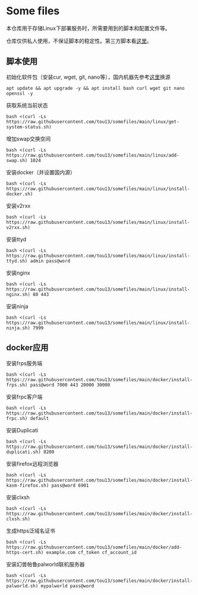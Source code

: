 # Some files

本仓库用于存储Linux下部署服务时，所需要用到的脚本和配置文件等。

仓库仅供私人使用，不保证脚本的稳定性。第三方脚本看[这里](friendly.md)。

## 脚本使用
初始化软件包（安装cur, wget, git, nano等），国内机器先参考[这里](https://mirror.nju.edu.cn/mirrorz-help/debian/?mirror=NJU)换源
```
apt update && apt upgrade -y && apt install bash curl wget git nano openssl -y
```
获取系统当前状态
```
bash <(curl -Ls https://raw.githubusercontent.com/tou13/somefiles/main/linux/get-system-status.sh)
```
增加swap交换空间
```
bash <(curl -Ls https://raw.githubusercontent.com/tou13/somefiles/main/linux/add-swap.sh) 1024
```
安装docker（并设置国内源）
```
bash <(curl -Ls https://raw.githubusercontent.com/tou13/somefiles/main/linux/install-docker.sh)
```
安装v2rxx
```
bash <(curl -Ls https://raw.githubusercontent.com/tou13/somefiles/main/linux/install-v2rxx.sh)
```
安装ttyd
```
bash <(curl -Ls https://raw.githubusercontent.com/tou13/somefiles/main/linux/install-ttyd.sh) admin pass@word
```
安装nginx
```
bash <(curl -Ls https://raw.githubusercontent.com/tou13/somefiles/main/linux/install-nginx.sh) 80 443
```
安装ninja
```
bash <(curl -Ls https://raw.githubusercontent.com/tou13/somefiles/main/linux/install-ninja.sh) 7999
```
## docker应用
安装frps服务端
```
bash <(curl -Ls https://raw.githubusercontent.com/tou13/somefiles/main/docker/install-frps.sh) pass@word 7000 443 20000 30000
```
安装frpc客户端
```
bash <(curl -Ls https://raw.githubusercontent.com/tou13/somefiles/main/docker/install-frpc.sh) default
```
安装Duplicati
```
bash <(curl -Ls https://raw.githubusercontent.com/tou13/somefiles/main/docker/install-duplicati.sh) 8200
```
安装firefox远程浏览器
```
bash <(curl -Ls https://raw.githubusercontent.com/tou13/somefiles/main/docker/install-kasm-firefox.sh) pass@word 6901
```
安装clxsh
```
bash <(curl -Ls https://raw.githubusercontent.com/tou13/somefiles/main/docker/install-clxsh.sh)
```
生成https泛域名证书
```
bash <(curl -Ls https://raw.githubusercontent.com/tou13/somefiles/main/docker/add-https-cert.sh) example.com cf_token cf_account_id
```
安装幻兽帕鲁palworld联机服务器
```
bash <(curl -Ls https://raw.githubusercontent.com/tou13/somefiles/main/docker/install-palworld.sh) mypalworld pass@word
```